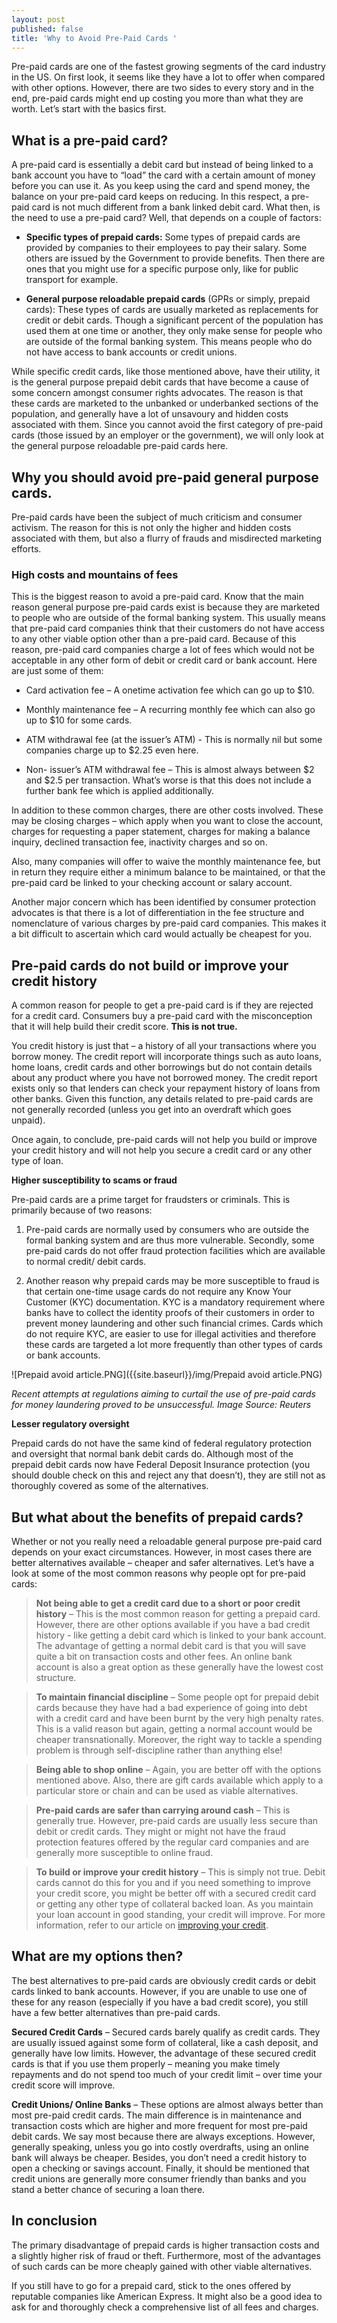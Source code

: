 ```yaml
---
layout: post
published: false
title: 'Why to Avoid Pre-Paid Cards '
---
```

Pre-paid cards are one of the fastest growing segments of the card industry in the US. On first look, it seems like they have a lot to offer when compared with other options. However, there are two sides to every story and in the end, pre-paid cards might end up costing you more than what they are worth. Let’s start with the basics first.

## What is a pre-paid card?

A pre-paid card is essentially a debit card but instead of being linked to a bank account you have to “load” the card with a certain amount of money before you can use it. As you keep using the card and spend money, the balance on your pre-paid card keeps on reducing. In this respect, a pre-paid card is not much different from a bank linked debit card. What then, is the need to use a pre-paid card? Well, that depends on a couple of factors:

- **Specific types of prepaid cards:** Some types of prepaid cards are provided by companies to their employees to pay their salary. Some others are issued by the Government to provide benefits. Then there are ones that you might use for a specific purpose only, like for public transport for example.

- **General purpose reloadable prepaid cards** (GPRs or simply, prepaid cards): These types of cards are usually marketed as replacements for credit or debit cards. Though a significant percent of the population has used them at one time or another, they only make sense for people who are outside of the formal banking system. This means people who do not have access to bank accounts or credit unions.

While specific credit cards, like those mentioned above, have their utility, it is the general purpose prepaid debit cards that have become a cause of some concern amongst consumer rights advocates. The reason is that these cards are marketed to the unbanked or underbanked sections of the population, and generally have a lot of unsavoury and hidden costs associated with them. Since you cannot avoid the first category of pre-paid cards (those issued by an employer or the government), we will only look at the general purpose reloadable pre-paid cards here.

## Why you should avoid pre-paid general purpose cards.

Pre-paid cards have been the subject of much criticism and consumer activism. The reason for this is not only the higher and hidden costs associated with them, but also a flurry of frauds and misdirected marketing efforts. 

### High costs and mountains of fees

This is the biggest reason to avoid a pre-paid card. Know that the main reason general purpose pre-paid cards exist is because they are marketed to people who are outside of the formal banking system. This usually means that pre-paid card companies think that their customers do not have access to any other viable option other than a pre-paid card. Because of this reason, pre-paid card companies charge a lot of fees which would not be acceptable in any other form of debit or credit card or bank account. Here are just some of them:

- Card activation fee – A onetime activation fee which can go up to $10.

- Monthly maintenance fee – A recurring monthly fee which can also go up to $10 for some cards.

- ATM withdrawal fee (at the issuer’s ATM) -  This is normally nil but some companies charge up to $2.25 even here.

- Non- issuer’s ATM withdrawal fee – This is almost always between $2 and $2.5 per transaction. What’s worse is that this does not include a further bank fee which is applied additionally.

In addition to these common charges, there are other costs involved. These may be closing charges – which apply when you want to close the account, charges for requesting a paper statement, charges for making a balance inquiry, declined transaction fee, inactivity charges and so on. 

Also, many companies will offer to waive the monthly maintenance fee, but in return they require either a minimum balance to be maintained, or that the pre-paid card be linked to your checking account or salary account.

Another major concern which has been identified by consumer protection advocates is that there is a lot of differentiation in the fee structure and nomenclature of various charges by pre-paid card companies. This makes it a bit difficult to ascertain which card would actually be cheapest for you.

## Pre-paid cards do not build or improve your credit history

A common reason for people to get a pre-paid card is if they are rejected for a credit card. Consumers buy a pre-paid card with the misconception that it will help build their credit score. **This is not true.**

You credit history is just that – a history of all your transactions where you borrow money. The credit report will incorporate things such as auto loans, home loans, credit cards and other borrowings but do not contain details about any product where you have not borrowed money. The credit report exists only so that lenders can check your repayment history of loans from other banks. Given this function, any details related to pre-paid cards are not generally recorded (unless you get into an overdraft which goes unpaid).

Once again, to conclude, pre-paid cards will not help you build or improve your credit history and will not help you secure a credit card or any other type of loan.

**Higher susceptibility to scams or fraud**

Pre-paid cards are a prime target for fraudsters or criminals. This is primarily because of two reasons: 

1. Pre-paid cards are normally used by consumers who are outside the formal banking system and are thus more vulnerable. Secondly, some pre-paid cards do not offer fraud protection facilities which are available to normal credit/ debit cards.

2. Another reason why prepaid cards may be more susceptible to fraud is that certain one-time usage cards do not require any Know Your Customer (KYC) documentation. KYC is a mandatory requirement where banks have to collect the identity proofs of their customers in order to prevent money laundering and other such financial crimes. Cards which do not require KYC, are easier to use for illegal activities and therefore these cards are targeted a lot more frequently than other types of cards or bank accounts.

![Prepaid avoid article.PNG]({{site.baseurl}}/img/Prepaid avoid article.PNG)

_Recent attempts at regulations aiming to curtail the use of pre-paid cards for money laundering proved to be unsuccessful. Image Source: Reuters_

**Lesser regulatory oversight**

Prepaid cards do not have the same kind of federal regulatory protection and oversight that normal bank debit cards do. Although most of the prepaid debit cards now have Federal Deposit Insurance protection (you should double check on this and reject any that doesn’t), they are still not as thoroughly covered as some of the alternatives.

## But what about the benefits of prepaid cards?

Whether or not you really need a reloadable general purpose pre-paid card depends on your exact circumstances. However, in most cases there are better alternatives available – cheaper and safer alternatives. Let’s have a look at some of the most common reasons why people opt for pre-paid cards:

> **Not being able to get a credit card due to a short or poor credit history** – This is the most common reason for getting a prepaid card. However, there are other options available if you have a bad credit history - like getting a debit card which is linked to your bank account. The advantage of getting a normal debit card is that you will save quite a bit on transaction costs and other fees. An online bank account is also a great option as these generally have the lowest cost structure.

> **To maintain financial discipline** – Some people opt for prepaid debit cards because they have had a bad experience of going into debt with a credit card and have been burnt by the very high penalty rates. This is a valid reason but again, getting a normal account would be cheaper transnationally. Moreover, the right way to tackle a spending problem is through self-discipline rather than anything else!

> **Being able to shop online** – Again, you are better off with the options mentioned above. Also, there are gift cards available which apply to a particular store or chain and can be used as viable alternatives.

> **Pre-paid cards are safer than carrying around cash** – This is generally true. However, pre-paid cards are usually less secure than debit or credit cards. They might or might not have the fraud protection features offered by the regular card companies and are generally more susceptible to online fraud.

> **To build or improve your credit history** – This is simply not true. Debit cards cannot do this for you and if you need something to improve your credit score, you might be better off with a secured credit card or getting any other type of collateral backed loan. As you maintain your loan account in good standing, your credit will improve. For more information, refer to our article on [improving your credit](http://supermonedero.com/2017-01-26-how-to-fix-your-credit/).

## What are my options then?

The best alternatives to pre-paid cards are obviously credit cards or debit cards linked to bank accounts. However, if you are unable to use one of these for any reason (especially if you have a bad credit score), you still have a few better alternatives than pre-paid cards.

**Secured Credit Cards** – Secured cards barely qualify as credit cards. They are usually issued against some form of collateral, like a cash deposit, and generally have low limits. However, the advantage of these secured credit cards is that if you use them properly – meaning you make timely repayments and do not spend too much of your credit limit – over time your credit score will improve.

**Credit Unions/ Online Banks** – These options are almost always better than most pre-paid credit cards. The main difference is in maintenance and transaction costs which are higher and more frequent for most pre-paid debit cards. We say most because there are always exceptions. However, generally speaking, unless you go into costly overdrafts, using an online bank will always be cheaper. Besides, you don’t need a credit history to open a checking or savings account. Finally, it should be mentioned that credit unions are generally more consumer friendly than banks and you stand a better chance of securing a loan there.

## In conclusion

The primary disadvantage of prepaid cards is higher transaction costs and a slightly higher risk of fraud or theft. Furthermore, most of the advantages of such cards can be more cheaply gained with other viable alternatives.

If you still have to go for a prepaid card, stick to the ones offered by reputable companies like American Express. It might also be a good idea to ask for and thoroughly check a comprehensive list of all fees and charges. 
